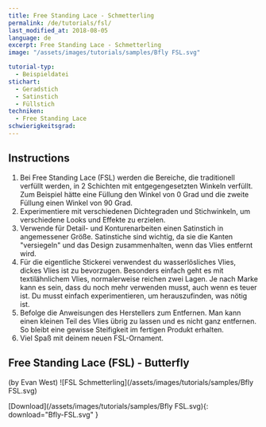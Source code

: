```yaml
---
title: Free Standing Lace - Schmetterling
permalink: /de/tutorials/fsl/
last_modified_at: 2018-08-05
language: de
excerpt: Free Standing Lace - Schmetterling
image: "/assets/images/tutorials/samples/Bfly FSL.svg"

tutorial-typ:
  - Beispieldatei
stichart: 
  - Geradstich
  - Satinstich
  - Füllstich
techniken:
  - Free Standing Lace
schwierigkeitsgrad:
---
```

## Instructions

1. Bei Free Standing Lace (FSL) werden die Bereiche, die traditionell verfüllt werden, in 2 Schichten mit entgegengesetzten Winkeln verfüllt.  Zum Beispiel hätte eine Füllung den Winkel von 0 Grad und die zweite Füllung einen Winkel von 90 Grad.
2. Experimentiere mit verschiedenen Dichtegraden und Stichwinkeln, um verschiedene Looks und Effekte zu erzielen.
3. Verwende für Detail- und Konturenarbeiten einen Satinstich in angemessener Größe.  Satinstiche sind wichtig, da sie die Kanten "versiegeln" und das Design zusammenhalten, wenn das Vlies entfernt wird.
4. Für die eigentliche Stickerei verwendest du wasserlösliches Vlies, dickes Vlies ist zu bevorzugen. Besonders einfach geht es mit textilähnlichem Vlies, normalerweise reichen zwei Lagen. Je nach Marke kann es sein, dass du noch mehr verwenden musst, auch wenn es teuer ist. Du musst einfach experimentieren, um herauszufinden, was nötig ist.
5. Befolge die Anweisungen des Herstellers zum Entfernen. Man kann einen kleinen Teil des Vlies übrig zu lassen und es nicht ganz entfernen. So bleibt eine gewisse Steifigkeit im fertigen Produkt erhalten.
6. Viel Spaß mit deinem neuen FSL-Ornament.

## Free Standing Lace (FSL) - Butterfly 
(by Evan West)
![FSL Schmetterling](/assets/images/tutorials/samples/Bfly FSL.svg)

[Download](/assets/images/tutorials/samples/Bfly FSL.svg){: download="Bfly-FSL.svg" }
